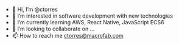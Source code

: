 - 👋 Hi, I’m @ctorres
- 👀 I’m interested in software development with new technologies 
- 🌱 I’m currently learning AWS, React Native, JavaScript ECS6
- 💞️ I’m looking to collaborate on ...
- 📫 How to reach me ctorres@macrofab.com

<!---
macroctorres/macroctorres is a ✨ special ✨ repository because its `README.md` (this file) appears on your GitHub profile.
You can click the Preview link to take a look at your changes.
--->
